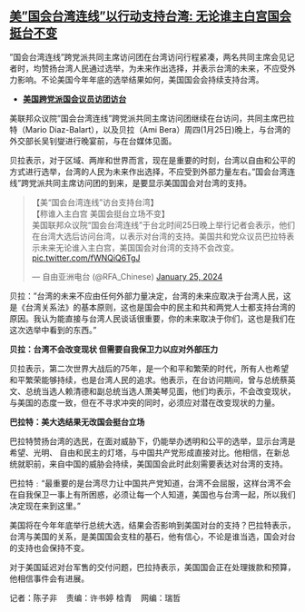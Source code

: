 <!--1706201340000-->
[美”国会台湾连线”以行动支持台湾: 无论谁主白宫国会挺台不变](https://www.rfa.org/mandarin/yataibaodao/gangtai/ec2-01252024082455.html)
------

<p>”国会台湾连线”跨党派共同主席访问团在台湾访问行程紧凑，两名共同主席会见记者时，均赞扬台湾人民通过选举，为未来作出选择，并表示台湾的未来，不应受外力影响。不论美国今年年底的选举结果如何，美国国会会持续支持台湾。</p><ul><li><span class="result-title"> <a class="state-published" href="https://www.rfa.org/mandarin/Xinwen/hcm-01232024221936.html"><strong>美国跨党派国会议员访团访台</strong></a> </span></li></ul><p>美联邦众议院”国会台湾连线”跨党派共同主席访问团继续在台访问，共同主席巴拉特（Mario Diaz-Balart），以及贝拉（Ami Bera）周四(1月25日)晚上，与台湾的外交部长吴钊燮进行晚宴前，与在台媒体见面。</p><p>贝拉表示，对于区域、两岸和世界而言，现在是重要的时刻，台湾以自由和公平的方式进行选举，台湾的人民为未来作出选择，不应受到外部力量左右。”国会台湾连线”跨党派共同主席访问团的到来，是要显示美国国会对台湾的支持。</p><blockquote class="twitter-tweet"><p dir="ltr" lang="zh">【美“国会台湾连线”访台支持台湾】<br/>【称谁入主白宫 美国会挺台立场不变】<br/>美国联邦众议院“国会台湾连线”于台北时间25日晚上举行记者会表示，他们在台湾大选后访问台湾，以表示对台湾的支持。美国共和党众议员巴拉特表示未来无论谁入主白宫，美国国会对台湾的支持不会改变。 <a href="https://t.co/fWNQiQ6TgJ">pic.twitter.com/fWNQiQ6TgJ</a></p>— 自由亚洲电台 (@RFA_Chinese) <a href="https://twitter.com/RFA_Chinese/status/1750528107680039240?ref_src=twsrc%5Etfw">January 25, 2024</a></blockquote><p></p><p>贝拉：”台湾的未来不应由任何外部力量决定，台湾的未来应取决于台湾人民，这是《台湾关系法》的基本原则，这也是国会中的民主和共和两党人士都支持台湾的原因。我认为能直接与台湾人民谈话很重要，你的未来取决于你们，这也是我们在这次选举中看到的东西。”</p><p><strong>贝拉：台湾不会改变现状 但需要自我保卫力以应对外部压力</strong></p><p>贝拉表示，第二次世界大战后的75年，是一个和平和繁荣的时代，所有人也希望和平繁荣能够持续，也是台湾人民的追求。他表示，在台访问期间，曾与总统蔡英文、总统当选人赖清德和副总统当选人萧美琴见面，他们均表示，不会改变现状，与美国的态度一致，但在不寻求冲突的同时，必须应对潜在改变现状的力量。</p><p><strong>巴拉特：美大选结果无改国会挺台立场</strong></p><p>巴拉特赞扬台湾的选民，在面对威胁下，仍能举办透明和公平的选举，显示台湾是希望、光明、 自由和民主的灯塔，与中国共产党形成直接对比。他相信，在新总统就职前，来自中国的威胁会持续，美国国会此时此刻需要表达对台湾的支持。</p><p>巴拉特﹕“最重要的是台湾尽力让中国共产党知道，台湾不会屈服，这样台湾不会在自我保卫一事上有所困惑，必须让每一个人知道，美国也与台湾一起，所以我们决定现在来到这里。”</p><p>美国将在今年年底举行总统大选，结果会否影响到美国对台的支持？巴拉特表示，台湾与美国的关系，是美国国会支柱的基石，他有信心，不论是谁当选，国会对台的支持也会保持不变。</p><p>对于美国延迟对台军售的交付问题，巴拉持表示，美国国会正在处理拨款和预算，他相信事件会有进展。</p><p>记者：陈子非    责编：许书婷 梒青    网编：瑞哲</p>
